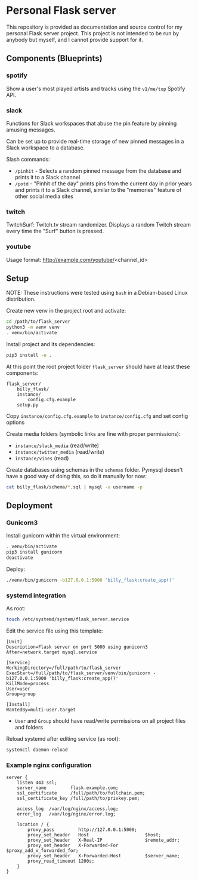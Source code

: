# Personal Flask server

This repository is provided as documentation and source control for my personal Flask server project. This project is not intended to be run by anybody but myself, and I cannot provide support for it.

## Components (Blueprints)

### spotify

Show a user's most played artists and tracks using the `v1/me/top` Spotify API.

### slack

Functions for Slack workspaces that abuse the pin feature by pinning amusing messages.

Can be set up to provide real-time storage of new pinned messages in a Slack workspace to a database.

Slash commands:
- `/pinhit` - Selects a random pinned message from the database and prints it to a Slack channel
- `/potd` - "Pinhit of the day" prints pins from the current day in prior years and prints it to a Slack channel, similar to the "memories" feature of other social media sites

### twitch

TwitchSurf: Twitch.tv stream randomizer. Displays a random Twitch stream every time the "Surf" button is pressed.

### youtube

Usage format: http://example.com/youtube/<channel_id>

## Setup

NOTE: These instructions were tested using `bash` in a Debian-based Linux distribution.

Create new venv in the project root and activate:

```bash
cd /path/to/flask_server
python3 -m venv venv
. venv/bin/activate
```

Install project and its dependencies:

```bash
pip3 install -e .
```

At this point the root project folder `flask_server` should have at least these components:

```
flask_server/
    billy_flask/
    instance/
        config.cfg.example
    setup.py
```

Copy `instance/config.cfg.example` to `instance/config.cfg` and set config options

Create media folders (symbolic links are fine with proper permissions):

  * `instance/slack_media` (read/write)
  * `instance/twitter_media` (read/write)
  * `instance/vines` (read)

Create databases using schemas in the `schemas` folder. Pymysql doesn't have a good way of doing this, so do it manually for now:

```bash
cat billy_flask/schema/*.sql | mysql -u username -p
```

## Deployment

### Gunicorn3

Install gunicorn within the virtual environment:

```bash
. venv/bin/activate
pip3 install gunicorn
deactivate
```

Deploy: 

```bash
./venv/bin/gunicorn -b127.0.0.1:5000 'billy_flask:create_app()'
```

### systemd integration

As root:

```bash
touch /etc/systemd/system/flask_server.service
```

Edit the service file using this template:

```properties
[Unit]
Description=Flask server on port 5000 using gunicorn3
After=network.target mysql.service

[Service]
WorkingDirectory=/full/path/to/flask_server
ExecStart=/full/path/to/flask_server/venv/bin/gunicorn -b127.0.0.1:5000 'billy_flask:create_app()'
KillMode=process
User=user
Group=group

[Install]
WantedBy=multi-user.target
```
- `User` and `Group` should have read/write permissions on all project files and folders

Reload systemd after editing service (as root):

```bash
systemctl daemon-reload
```

### Example nginx configuration

```nginx
server {
    listen 443 ssl;
    server_name         flask.example.com;
    ssl_certificate     /full/path/to/fullchain.pem;
    ssl_certificate_key /full/path/to/privkey.pem;

    access_log  /var/log/nginx/access.log;
    error_log   /var/log/nginx/error.log;

    location / {
        proxy_pass         http://127.0.0.1:5000;
        proxy_set_header   Host                     $host;
        proxy_set_header   X-Real-IP                $remote_addr;
        proxy_set_header   X-Forwarded-For          $proxy_add_x_forwarded_for;
        proxy_set_header   X-Forwarded-Host         $server_name;
        proxy_read_timeout 1200s;
    }
}
```
